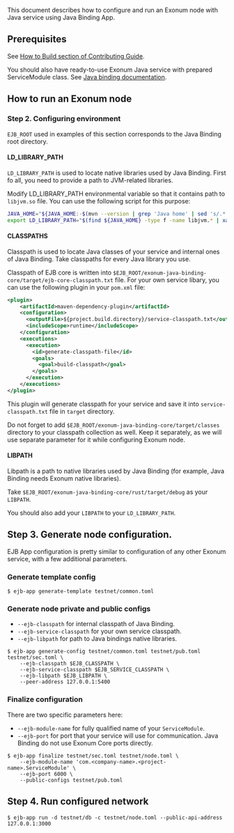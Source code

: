 This document describes how to configure and run an Exonum node with Java service using Java Binding App.

## Prerequisites

See [How to Build section of Contributing Guide][how-to-build].

You should also have ready-to-use Exonum Java service with prepared ServiceModule class.
See [Java binding documentation](https://exonum.com/doc/get-started/java-binding/).

[how-to-build]: https://github.com/exonum/exonum-java-binding/blob/master/CONTRIBUTING.md#how-to-build

## How to run an Exonum node

### Step 2. Configuring environment

`EJB_ROOT` used in examples of this section corresponds to the Java Binding root directory.

#### LD_LIBRARY_PATH

`LD_LIBRARY_PATH` is used to locate native libraries used by Java Binding.
First fo all, you need to provide a path to JVM-related libraries.

Modify LD_LIBRARY_PATH environmental variable so that it contains path to `libjvm.so` file.
You can use the following script for this purpose:

```bash
JAVA_HOME="${JAVA_HOME:-$(mvn --version | grep 'Java home' | sed 's/.*: //')}"
export LD_LIBRARY_PATH="$(find ${JAVA_HOME} -type f -name libjvm.* | xargs -n1 dirname)"
```

#### CLASSPATHS

Classpath is used to locate Java classes of your service and internal ones of Java Binding.
Take classpaths for every Java library you use.

Classpath of EJB core is written into `$EJB_ROOT/exonum-java-binding-core/target/ejb-core-classpath.txt` file.
For your own service libary, you can use the following plugin in your `pom.xml` file:

```xml
<plugin>
    <artifactId>maven-dependency-plugin</artifactId>
    <configuration>
      <outputFile>${project.build.directory}/service-classpath.txt</outputFile>
      <includeScope>runtime</includeScope>
    </configuration>
    <executions>
      <execution>
        <id>generate-classpath-file</id>
        <goals>
          <goal>build-classpath</goal>
        </goals>
      </execution>
    </executions>
</plugin>
```

This plugin will generate classpath for your service and save it into `service-classpath.txt` file in `target` directory.

Do not forget to add `$EJB_ROOT/exonum-java-binding-core/target/classes` directory to your classpath collection as well.
Keep it separately, as we will use separate parameter for it while configuring Exonum node.

#### LIBPATH

Libpath is a path to native libraries used by Java Binding (for example, Java Binding needs Exonum native libraries).

Take `$EJB_ROOT/exonum-java-binding-core/rust/target/debug` as your `LIBPATH`.

You should also add your `LIBPATH` to your `LD_LIBRARY_PATH`.

## Step 3. Generate node configuration.

EJB App configuration is pretty similar to configuration of any other Exonum service, with a few additional parameters.

### Generate template config

```$sh
$ ejb-app generate-template testnet/common.toml
```

### Generate node private and public configs

- `--ejb-classpath` for internal classpath of Java Binding.
- `--ejb-service-classpath` for your own service classpath.
- `--ejb-libpath` for path to Java bindings native libraries.

```$sh
$ ejb-app generate-config testnet/common.toml testnet/pub.toml testnet/sec.toml \
    --ejb-classpath $EJB_CLASSPATH \
    --ejb-service-classpath $EJB_SERVICE_CLASSPATH \
    --ejb-libpath $EJB_LIBPATH \
    --peer-address 127.0.0.1:5400
```

### Finalize configuration

There are two specific parameters here:
- `--ejb-module-name` for fully qualified name of your `ServiceModule`.
- `--ejb-port` for port that your service will use for communication. Java Binding do not use Exonum Core ports directly.

```$sh
$ ejb-app finalize testnet/sec.toml testnet/node.toml \
    --ejb-module-name 'com.<company-name>.<project-name>.ServiceModule' \
    --ejb-port 6000 \
    --public-configs testnet/pub.toml
```

## Step 4. Run configured network

```$sh
$ ejb-app run -d testnet/db -c testnet/node.toml --public-api-address 127.0.0.1:3000
```